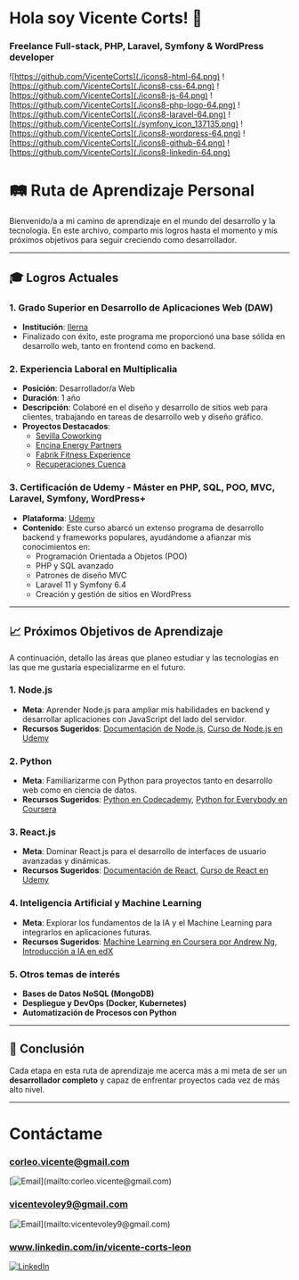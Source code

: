 # Hola soy Vicente Corts! 👋
### Freelance Full-stack, PHP, Laravel, Symfony & WordPress developer
![https://github.com/VicenteCorts](./icons8-html-64.png)
![https://github.com/VicenteCorts](./icons8-css-64.png)
![https://github.com/VicenteCorts](./icons8-js-64.png)
![https://github.com/VicenteCorts](./icons8-php-logo-64.png)
![https://github.com/VicenteCorts](./icons8-laravel-64.png)
![https://github.com/VicenteCorts](./symfony_icon_137135.png)
![https://github.com/VicenteCorts](./icons8-wordpress-64.png)
![https://github.com/VicenteCorts](./icons8-github-64.png)
![https://github.com/VicenteCorts](./icons8-linkedin-64.png)

# 🛤️ Ruta de Aprendizaje Personal

Bienvenido/a a mi camino de aprendizaje en el mundo del desarrollo y la tecnología. En este archivo, comparto mis logros hasta el momento y mis próximos objetivos para seguir creciendo como desarrollador.

---

## 🎓 Logros Actuales

### 1. Grado Superior en Desarrollo de Aplicaciones Web (DAW)
   - **Institución**: [Ilerna](https://www.ilerna.es)
   - Finalizado con éxito, este programa me proporcionó una base sólida en desarrollo web, tanto en frontend como en backend.

### 2. Experiencia Laboral en Multiplicalia
   - **Posición**: Desarrollador/a Web
   - **Duración**: 1 año
   - **Descripción**: Colaboré en el diseño y desarrollo de sitios web para clientes, trabajando en tareas de desarrollo web y diseño gráfico.
   - **Proyectos Destacados**:
     - [Sevilla Coworking](https://sevillacoworking.info/)
     - [Encina Energy Partners](https://encinainfra.com/)
     - [Fabrik Fitness Experience](https://fabrikfitness.com/)
     - [Recuperaciones Cuenca](https://recuperacionescuenca.com/)

### 3. Certificación de Udemy - Máster en PHP, SQL, POO, MVC, Laravel, Symfony, WordPress+
   - **Plataforma**: [Udemy](https://www.udemy.com/)
   - **Contenido**: Este curso abarcó un extenso programa de desarrollo backend y frameworks populares, ayudándome a afianzar mis conocimientos en:
     - Programación Orientada a Objetos (POO)
     - PHP y SQL avanzado
     - Patrones de diseño MVC
     - Laravel 11 y Symfony 6.4
     - Creación y gestión de sitios en WordPress

---

## 📈 Próximos Objetivos de Aprendizaje

A continuación, detallo las áreas que planeo estudiar y las tecnologías en las que me gustaría especializarme en el futuro.

### 1. Node.js
   - **Meta**: Aprender Node.js para ampliar mis habilidades en backend y desarrollar aplicaciones con JavaScript del lado del servidor.
   - **Recursos Sugeridos**: [Documentación de Node.js](https://nodejs.org/en/docs/), [Curso de Node.js en Udemy](https://www.udemy.com/)

### 2. Python
   - **Meta**: Familiarizarme con Python para proyectos tanto en desarrollo web como en ciencia de datos.
   - **Recursos Sugeridos**: [Python en Codecademy](https://www.codecademy.com/learn/learn-python-3), [Python for Everybody en Coursera](https://www.coursera.org/specializations/python)

### 3. React.js
   - **Meta**: Dominar React.js para el desarrollo de interfaces de usuario avanzadas y dinámicas.
   - **Recursos Sugeridos**: [Documentación de React](https://reactjs.org/docs/getting-started.html), [Curso de React en Udemy](https://www.udemy.com/course/react-the-complete-guide/)

### 4. Inteligencia Artificial y Machine Learning
   - **Meta**: Explorar los fundamentos de la IA y el Machine Learning para integrarlos en aplicaciones futuras.
   - **Recursos Sugeridos**: [Machine Learning en Coursera por Andrew Ng](https://www.coursera.org/learn/machine-learning), [Introducción a IA en edX](https://www.edx.org/learn/artificial-intelligence)

### 5. Otros temas de interés
   - **Bases de Datos NoSQL (MongoDB)**
   - **Despliegue y DevOps (Docker, Kubernetes)**
   - **Automatización de Procesos con Python**

---

## 🚀 Conclusión

Cada etapa en esta ruta de aprendizaje me acerca más a mi meta de ser un **desarrollador completo** y capaz de enfrentar proyectos cada vez de más alto nivel.

---

# Contáctame
### corleo.vicente@gmail.com
[![Email](https://img.shields.io/badge/corleo.vicente@gmail.com-email_prefesional_(contacto_para_ofertas)-D14836?style=for-the-badge&logo=gmail&logoColor=white&labelColor=101010)](mailto:corleo.vicente@gmail.com)
### vicentevoley9@gmail.com
[![Email](https://img.shields.io/badge/vicentevoley9@gmail.com-email_personal_(contacto_rápido)-D14836?style=for-the-badge&logo=gmail&logoColor=white&labelColor=101010)](mailto:vicentevoley9@gmail.com)
### www.linkedin.com/in/vicente-corts-leon
[![LinkedIn](https://img.shields.io/badge/LinkedIn-Vicente_Corts-0077B5?style=for-the-badge&logo=linkedin&logoColor=white&labelColor=101010)](https://www.linkedin.com/in/vicente-corts-leon)
